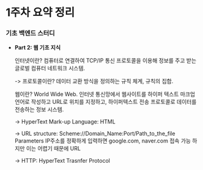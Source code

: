 # 1주차 요약 정리

### 기초 백엔드 스터디 ###

- **Part 2: 웹 기초 지식**

    인터넷이란? 컴퓨터로 연결하여 TCP/IP 통신 프로토콜을 이용해 정보를 주고 받는 글로벌 컴퓨터 네트워크 시스템.

    -> 프로토콜이란? 데이터 교환 방식을 정의하는 규칙 체계, 규칙의 집합.

    웹이란? World Wide Web. 인터넷 통신망에서 웹사이트를 하이퍼 텍스트 마크업 언어로 작성하고 URL로 위치를 지정하고, 하이퍼텍스트 전송 프로토콜로 데이터를 전송하는 정보 시스템.

    -> HyperText Mark-up Language: HTML

    -> URL structure: 
    Scheme://Domain_Name:Port/Path_to_the_file Parameters
    IP주소를 정확하게 입력하면 google.com, naver.com 접속 가능
    하지만 이는 어렵기 때문에 URL

    -> HTTP: HyperText Trasnfer Protocol